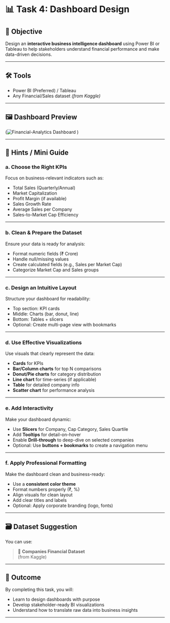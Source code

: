 # 📊 Task 4: Dashboard Design

## 🎯 Objective
Design an **interactive business intelligence dashboard** using Power BI or Tableau to help stakeholders understand financial performance and make data-driven decisions.

---

## 🛠️ Tools
- Power BI (Preferred) / Tableau  
- Any Financial/Sales dataset *(from Kaggle)*

---
## 🖼️ Dashboard Preview  

(![Financial-Analytics Dashboard](https://github.com/user-attachments/assets/ed4a077e-acb9-4029-944b-7620d7256a3d)
)

---

## 📌 Hints / Mini Guide

### a. Choose the Right KPIs
Focus on business-relevant indicators such as:
- Total Sales (Quarterly/Annual)
- Market Capitalization
- Profit Margin (if available)
- Sales Growth Rate
- Average Sales per Company
- Sales-to-Market Cap Efficiency

---

### b. Clean & Prepare the Dataset
Ensure your data is ready for analysis:
- Format numeric fields (₹ Crore)
- Handle null/missing values
- Create calculated fields (e.g., Sales per Market Cap)
- Categorize Market Cap and Sales groups

---

### c. Design an Intuitive Layout
Structure your dashboard for readability:
- Top section: KPI cards
- Middle: Charts (bar, donut, line)
- Bottom: Tables + slicers
- Optional: Create multi-page view with bookmarks

---

### d. Use Effective Visualizations
Use visuals that clearly represent the data:
- **Cards** for KPIs
- **Bar/Column charts** for top N comparisons
- **Donut/Pie charts** for category distribution
- **Line chart** for time-series (if applicable)
- **Table** for detailed company info
- **Scatter chart** for performance analysis

---

### e. Add Interactivity
Make your dashboard dynamic:
- Use **Slicers** for Company, Cap Category, Sales Quartile
- Add **Tooltips** for detail-on-hover
- Enable **Drill-through** to deep-dive on selected companies
- Optional: Use **buttons + bookmarks** to create a navigation menu

---

### f. Apply Professional Formatting
Make the dashboard clean and business-ready:
- Use a **consistent color theme**
- Format numbers properly (₹, %)
- Align visuals for clean layout
- Add clear titles and labels
- Optional: Apply corporate branding (logo, fonts)

---

## 🗃️ Dataset Suggestion
You can use:
> 📂 **Companies Financial Dataset**  
(from Kaggle)

---

## 🧠 Outcome
By completing this task, you will:
- Learn to design dashboards with purpose
- Develop stakeholder-ready BI visualizations
- Understand how to translate raw data into business insights

---

